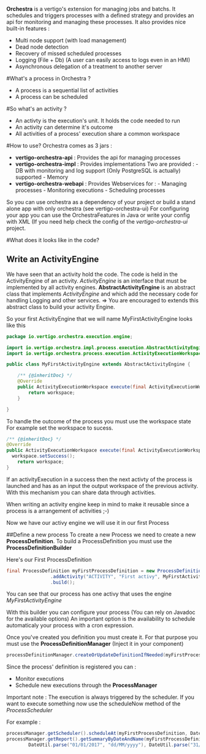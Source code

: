 **Orchestra** is a vertigo's extension for managing jobs and batchs.
It schedules and triggers processes with a defined strategy and provides an api for monitoring and managing these processes.
It also provides nice built-in features :
- Multi node support (with load management)
- Dead node detection
- Recovery of missed scheduled processes
- Logging (File + Db) (A user can easily access to logs even in an HMI)
- Asynchronous delegation of a treatment to another server

#What's a process in Orchestra ?
- A process is a sequential list of activities
- A process can be scheduled

#So what's an activity ?
- An activty is the execution's unit. It holds the code needed to run
- An activity can determine it's outcome
- All activities of a process' execution share a common workspace 

#How to use?
Orchestra comes as 3 jars : 
- **vertigo-orchestra-api** : Provides the api for managing processes
- **vertigo-orchestra-impl** : Provides implementations
      Two are provided :
       - DB with monitoring and log support (Only PostgreSQL is actually) supported 
       - Memory
- **vertigo-orchestra-webapi** : Provides Webservices for :
      - Managing processes
      - Monitoring executions
      - Scheduling processes

So you can use orchestra as a dependency of your project or build a stand alone app with only orchestra (see vertigo-orchestra-ui)
For configuring your app you can use the OrchestraFeatures in Java or write your config with XML (If you need help check the config of the *vertigo-orchestra-ui* project.

#What does it looks like in the code?

## Write an ActivityEngine
We have seen that an activity hold the code. The code is held in the ActivityEngine of an activity.
*ActivityEngine* is an interface that must be implemented by all activity engines.
**AbstractActivityEngine** is an abstract class that implements *ActivityEngine* and which add the necessary code for handling Logging and other services. 
=> You are encouraged to extends this abstract class to build your activity Engine.

So your first ActivityEngine that we will name MyFirstActivityEngine looks like this 
```java
package io.vertigo.orchestra.execution.engine;

import io.vertigo.orchestra.impl.process.execution.AbstractActivityEngine;
import io.vertigo.orchestra.process.execution.ActivityExecutionWorkspace;

public class MyFirstActivityEngine extends AbstractActivityEngine {

	/** {@inheritDoc} */
	@Override
	public ActivityExecutionWorkspace execute(final ActivityExecutionWorkspace workspace) {
		return workspace;
	}

}
```

To handle the outcome of the process you must use the workspace state
For example set the workspace to sucess.

```java
/** {@inheritDoc} */
@Override
public ActivityExecutionWorkspace execute(final ActivityExecutionWorkspace workspace) {
  workspace.setSuccess();
	return workspace;
}
```
If an activityExecution in a success then the next activty of the process is launched and has as an input the output workspace of the previous activity. With this mechanism you can share data through activities.

When writing an activity engine keep in mind to make it reusable since a process is a arrangement of activities ;-)

Now we have our activy engine we will use it in our first Process

##Define a new process
To create a new Process we need to create a new **ProcessDefinition**.
To build a ProcessDefinition you must use the **ProcessDefinitionBuilder**

Here's our First ProcessDefinition

```java
final ProcessDefinition myFirstProcessDefinition = new ProcessDefinitionBuilder("MY_FIRST_ONE", "My first process")
				.addActivity("ACTIVITY", "First activy", MyFirstActivityEngine.class)
				.build();
```
You can see that our process has one activy that uses the engine *MyFirstActivityEngine*

With this builder you can configure your process (You can rely on Javadoc for the available options)
An important option is the availability to schedule automaticaly your process with a cron expression.

Once you've created you definition you must create it. For that purpose you must use the **ProcessDefinitionManager** (Inject it in your component)

```java
processDefinitionManager.createOrUpdateDefinitionIfNeeded(myFirstProcessDefinition);
```

Since the process' definition is registered you can :
- Monitor executions
- Schedule new executions
through the **ProcessManager** 

Important note : The execution is always triggered by the scheduler. If you want to execute something now use the scheduleNow method of the *ProcessScheduler*

For example :
```java
processManager.getScheduler().scheduleAt(myFirstProcessDefinition, DateUtil.newDate(), Collections.emptyMap());
processManager.getReport().getSummaryByDateAndName(myFirstProcessDefinition, 
		DateUtil.parse("01/01/2017", "dd/MM/yyyy"), DateUtil.parse("31/12/2017", "dd/MM/yyyy"));
```

